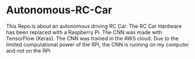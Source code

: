# Autonomous-RC-Car
This Repo is about an autonomous driving RC Car. The RC Car Hardware has been replaced with a Raspberry Pi. The CNN was made with TensorFlow (Keras). The CNN was trained in the AWS cloud. Due to the limited computational power of the RPi, the CNN is running on my computer and not on the RPi
